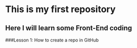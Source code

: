  # This is my first repository
 ## Here I will learn some Front-End coding
 ###Lesson 1:
 How to create a repo in GitHub
